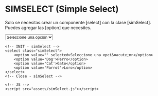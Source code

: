 # SIMSELECT (Simple Select)
Solo se necesitas crear un componente [select] con la clase [simSelect]. Puedes agregar las [option] que necesites.


<!DOCTYPE html>
<html lang="es">

<head>
    <meta charset="UTF-8">
    <meta http-equiv="X-UA-Compatible" content="IE=edge">
    <meta name="viewport" content="width=device-width, initial-scale=1.0">
    <link rel="stylesheet" href="assets/simSelect.css">
    <title>SimSelect | Simple Select</title>
</head>

<body style="padding: 20px;">
    <!-- INIT - simSelect -->
    <select class="simSelect">
        <option value="" selected>Seleccione una opci&oacute;n</option>
        <option value=1>Uno</option>
        <option value=2>Dos</option>
        <option value=3>Tres</option>
    </select>
    <!-- Close - simSelect -->

    <!-- INIT - simSelect -->
    <select class="simSelect">
        <option value="" selected>Seleccione una opci&oacute;nn</option>
        <option value='Dog'>Perro</option>
        <option value='Cat'>Gato</option>
        <option value='Parrot'>Loro</option>
    </select>
    <!-- Close - simSelect -->

    <!-- JS -->
    <script src="assets/simSelect.js"></script>
</body>

</html>